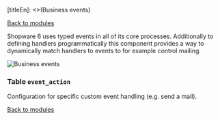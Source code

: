 [titleEn]: <>(Business events)

[Back to modules](./../10-modules.md)

Shopware 6 uses typed events in all of its core processes. Additionally to defining handlers programmatically this component provides a way to dynamically match handlers to events to for example control mailing.

![Business events](./dist/erd-shopware-core-framework-event.png)


### Table `event_action`

Configuration for specific custom event handling (e.g. send a mail).


[Back to modules](./../10-modules.md)
